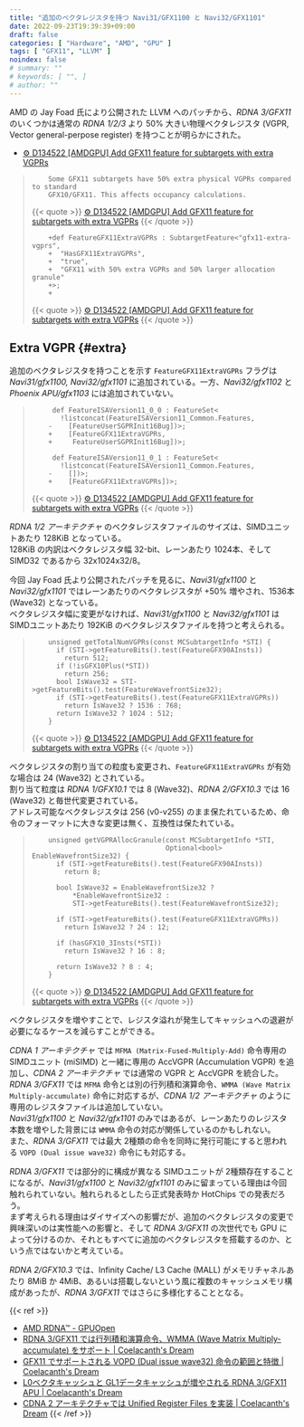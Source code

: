 ```yaml
---
title: "追加のベクタレジスタを持つ Navi31/GFX1100 と Navi32/GFX1101"
date: 2022-09-23T19:39:39+09:00
draft: false
categories: [ "Hardware", "AMD", "GPU" ]
tags: [ "GFX11", "LLVM" ]
noindex: false
# summary: ""
# keywords: [ "", ]
# author: ""
---
```


AMD の Jay Foad 氏により公開された LLVM へのパッチから、*RDNA 3/GFX11* のいくつかは通常の *RDNA 1/2/3* より 50% 大きい物理ベクタレジスタ (VGPR, Vector general-perpose register) を持つことが明らかにされた。  

 * [⚙ D134522 [AMDGPU] Add GFX11 feature for subtargets with extra VGPRs](https://reviews.llvm.org/D134522)

 >         Some GFX11 subtargets have 50% extra physical VGPRs compared to standard
 >         GFX10/GFX11. This affects occupancy calculations.
 > 
 > {{< quote >}} [⚙ D134522 [AMDGPU] Add GFX11 feature for subtargets with extra VGPRs](https://reviews.llvm.org/D134522) {{< /quote >}}
 >
 >         +def FeatureGFX11ExtraVGPRs : SubtargetFeature<"gfx11-extra-vgprs",
 >         +  "HasGFX11ExtraVGPRs",
 >         +  "true",
 >         +  "GFX11 with 50% extra VGPRs and 50% larger allocation granule"
 >         +>;
 >         +
 >
 > {{< quote >}} [⚙ D134522 [AMDGPU] Add GFX11 feature for subtargets with extra VGPRs](https://reviews.llvm.org/D134522) {{< /quote >}}

## Extra VGPR {#extra}
追加のベクタレジスタを持つことを示す `FeatureGFX11ExtraVGPRs` フラグは *Navi31/gfx1100, Navi32/gfx1101* に追加されている。一方、*Navi32/gfx1102* と *Phoenix APU/gfx1103* には追加されていない。  

 >          def FeatureISAVersion11_0_0 : FeatureSet<
 >            !listconcat(FeatureISAVersion11_Common.Features,
 >         -    [FeatureUserSGPRInit16Bug])>;
 >         +    [FeatureGFX11ExtraVGPRs,
 >         +     FeatureUserSGPRInit16Bug])>;
 >         
 >          def FeatureISAVersion11_0_1 : FeatureSet<
 >            !listconcat(FeatureISAVersion11_Common.Features,
 >         -    [])>;
 >         +    [FeatureGFX11ExtraVGPRs])>;
 >         
 >         
 >
 > {{< quote >}} [⚙ D134522 [AMDGPU] Add GFX11 feature for subtargets with extra VGPRs](https://reviews.llvm.org/D134522) {{< /quote >}}

*RDNA 1/2 アーキテクチャ* のベクタレジスタファイルのサイズは、SIMDユニットあたり 128KiB となっている。  
128KiB の内訳はベクタレジスタ幅 32-bit、レーンあたり 1024本、そして SIMD32 であるから 32x1024x32/8。  

今回 Jay Foad 氏より公開されたパッチを見るに、*Navi31/gfx1100* と *Navi32/gfx1101* ではレーンあたりのベクタレジスタが +50% 増やされ、1536本 (Wave32) となっている。  
ベクタレジスタ幅に変更がなければ、*Navi31/gfx1100* と *Navi32/gfx1101* は SIMDユニットあたり 192KiB のベクタレジスタファイルを持つと考えられる。  

 >         unsigned getTotalNumVGPRs(const MCSubtargetInfo *STI) {
 >           if (STI->getFeatureBits().test(FeatureGFX90AInsts))
 >             return 512;
 >           if (!isGFX10Plus(*STI))
 >             return 256;
 >           bool IsWave32 = STI->getFeatureBits().test(FeatureWavefrontSize32);
 >           if (STI->getFeatureBits().test(FeatureGFX11ExtraVGPRs))
 >             return IsWave32 ? 1536 : 768;
 >           return IsWave32 ? 1024 : 512;
 >         }
 >
 > {{< quote >}} [⚙ D134522 [AMDGPU] Add GFX11 feature for subtargets with extra VGPRs](https://reviews.llvm.org/D134522) {{< /quote >}}

ベクタレジスタの割り当ての粒度も変更され、`FeatureGFX11ExtraVGPRs` が有効な場合は 24 (Wave32) とされている。  
割り当て粒度は *RDNA 1/GFX10.1* では 8 (Wave32)、*RDNA 2/GFX10.3* では 16 (Wave32) と毎世代変更されている。  
アドレス可能なベクタレジスタは 256 (v0-v255) のまま保たれているため、命令のフォーマットに大きな変更は無く、互換性は保たれている。  

 >         unsigned getVGPRAllocGranule(const MCSubtargetInfo *STI,
 >                                      Optional<bool> EnableWavefrontSize32) {
 >           if (STI->getFeatureBits().test(FeatureGFX90AInsts))
 >             return 8;
 >         
 >           bool IsWave32 = EnableWavefrontSize32 ?
 >               *EnableWavefrontSize32 :
 >               STI->getFeatureBits().test(FeatureWavefrontSize32);
 >         
 >           if (STI->getFeatureBits().test(FeatureGFX11ExtraVGPRs))
 >             return IsWave32 ? 24 : 12;
 >         
 >           if (hasGFX10_3Insts(*STI))
 >             return IsWave32 ? 16 : 8;
 >         
 >           return IsWave32 ? 8 : 4;
 >         }
 >
 > {{< quote >}} [⚙ D134522 [AMDGPU] Add GFX11 feature for subtargets with extra VGPRs](https://reviews.llvm.org/D134522) {{< /quote >}}

ベクタレジスタを増やすことで、レジスタ溢れが発生してキャッシュへの退避が必要になるケースを減らすことができる。  

*CDNA 1 アーキテクチャ* では `MFMA (Matrix-Fused-Multiply-Add)` 命令専用の SIMDユニット (miSIMD) と一緒に専用の AccVGPR (Accumulation VGPR) を追加し、*CDNA 2 アーキテクチャ* では通常の VGPR と AccVGPR を統合した。  
*RDNA 3/GFX11* では `MFMA` 命令とは別の行列積和演算命令、`WMMA (Wave Matrix Multiply-accumulate)` 命令に対応するが、*CDNA 1/2 アーキテクチャ* のように専用のレジスタファイルは追加していない。  
*Navi31/gfx1100* と *Navi32/gfx1101* のみではあるが、レーンあたりのレジスタ本数を増やした背景には `WMMA` 命令の対応が関係しているのかもしれない。  
また、*RDNA 3/GFX11* では最大 2種類の命令を同時に発行可能にすると思われる `VOPD (Dual issue wave32)` 命令にも対応する。  

*RDNA 3/GFX11* では部分的に構成が異なる SIMDユニットが 2種類存在することになるが、*Navi31/gfx1100* と *Navi32/gfx1101* のみに留まっている理由は今回触れられていない。触れられるとしたら正式発表時か HotChips での発表だろう。  
まず考えられる理由はダイサイズへの影響だが、追加のベクタレジスタの変更で興味深いのは実性能への影響と、そして *RDNA 3/GFX11* の次世代でも GPU によって分けるのか、それともすべてに追加のベクタレジスタを搭載するのか、という点ではないかと考えている。  

*RDNA 2/GFX10.3* では、Infinity Cache/ L3 Cache (MALL) がメモリチャネルあたり 8MiB か 4MiB、あるいは搭載しないという風に複数のキャッシュメモリ構成があったが、*RDNA 3/GFX11* ではさらに多様化することとなる。  

{{< ref >}}
 * [AMD RDNA™ - GPUOpen](https://gpuopen.com/rdna/)
 * [RDNA 3/GFX11 では行列積和演算命令、WMMA (Wave Matrix Multiply-accumulate) をサポート | Coelacanth's Dream](/posts/2022/06/29/gfx11-wmma-inst/)
 * [GFX11 でサポートされる VOPD (Dual issue wave32) 命令の範囲と特徴 | Coelacanth's Dream](/posts/2022/06/21/gfx11-vopd-instruction/)
 * [L0ベクタキャッシュと GL1データキャッシュが増やされる RDNA 3/GFX11 APU | Coelacanth's Dream](/posts/2022/09/02/gfx11-l0c-gl1c/)
 * [CDNA 2 アーキテクチャでは Unified Register Files を実装 | Coelacanth's Dream](/posts/2021/07/01/aldebaran-unified-vgpr/)
{{< /ref >}}
